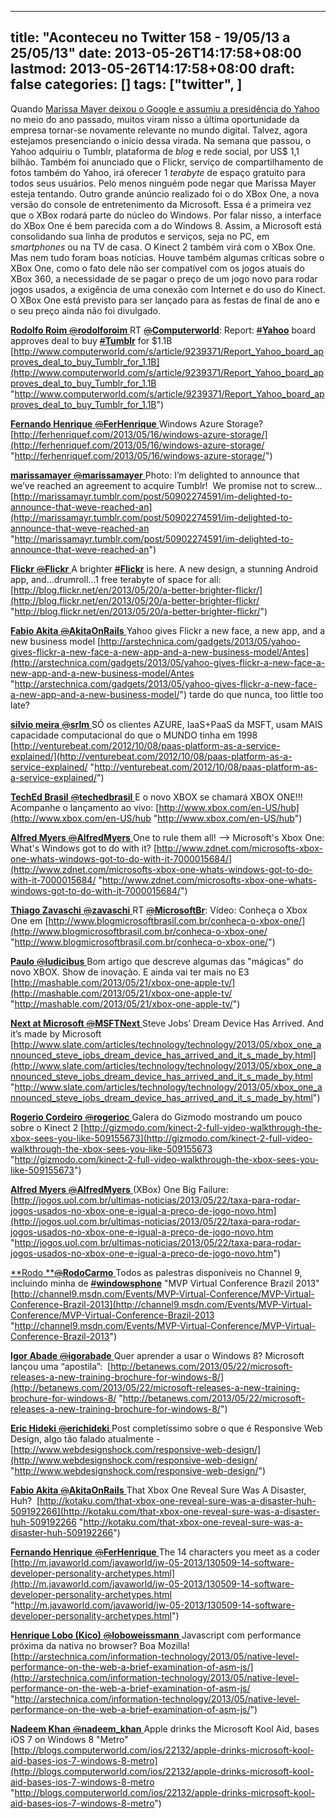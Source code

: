 
---
title: "Aconteceu no Twitter 158 - 19/05/13 a 25/05/13"
date: 2013-05-26T14:17:58+08:00
lastmod: 2013-05-26T14:17:58+08:00
draft: false
categories: []
tags: ["twitter", ]
---


Quando [Marissa Mayer deixou o Google e assumiu a presidência do Yahoo](/blog/post/2012/07/22/Aconteceu-no-Twitter-121-150712-a-210712.aspx) no meio do ano passado, muitos viram nisso a última oportunidade da empresa tornar-se novamente relevante no mundo digital. Talvez, agora estejamos presenciando o início dessa virada. Na semana que passou, o Yahoo adquiriu o Tumblr, plataforma de *blog* e rede social, por US$ 1,1 bilhão. Também foi anunciado que o Flickr, serviço de compartilhamento de fotos também do Yahoo, irá oferecer 1 *terabyte* de espaço gratuito para todos seus usuários. Pelo menos ninguém pode negar que Marissa Mayer esteja tentando. Outro grande anúncio realizado foi o do XBox One, a nova versão do console de entretenimento da Microsoft. Essa é a primeira vez que o XBox rodará parte do núcleo do Windows. Por falar nisso, a interface do XBox One é bem parecida com a do Windows 8. Assim, a Microsoft está consolidando sua linha de produtos e serviços, seja no PC, em *smartphones* ou na TV de casa. O Kinect 2 também virá com o XBox One. Mas nem tudo foram boas notícias. Houve também algumas críticas sobre o XBox One, como o fato dele não ser compatível com os jogos atuais do XBox 360, a necessidade de se pagar o preço de um jogo novo para rodar jogos usados, a exigência de uma conexão com Internet e do uso do Kinect. O XBox One está previsto para ser lançado para as festas de final de ano e o seu preço ainda não foi divulgado.

[**Rodolfo Roim** ‏<s>@</s>**rodolforoim** ](https://twitter.com/rodolforoim) RT [<s>@</s>**Computerworld**](https://twitter.com/Computerworld): Report: [<s>#</s>**Yahoo**](https://twitter.com/search?q=%23Yahoo&src=hash) board approves deal to buy [<s>#</s>**Tumblr**](https://twitter.com/search?q=%23Tumblr&src=hash) for $1.1B [http://www.computerworld.com/s/article/9239371/Report_Yahoo_board_approves_deal_to_buy_Tumblr_for_1.1B](http://www.computerworld.com/s/article/9239371/Report_Yahoo_board_approves_deal_to_buy_Tumblr_for_1.1B "http://www.computerworld.com/s/article/9239371/Report_Yahoo_board_approves_deal_to_buy_Tumblr_for_1.1B")   

[**Fernando Henrique** ‏<s>@</s>**FerHenrique** ](https://twitter.com/FerHenrique) Windows Azure Storage? [http://ferhenriquef.com/2013/05/16/windows-azure-storage/](http://ferhenriquef.com/2013/05/16/windows-azure-storage/ "http://ferhenriquef.com/2013/05/16/windows-azure-storage/")   

[**marissamayer** ‏<s>@</s>**marissamayer** ](https://twitter.com/marissamayer) Photo: I’m delighted to announce that we’ve reached an agreement to acquire Tumblr!  We promise not to screw...  [http://marissamayr.tumblr.com/post/50902274591/im-delighted-to-announce-that-weve-reached-an](http://marissamayr.tumblr.com/post/50902274591/im-delighted-to-announce-that-weve-reached-an "http://marissamayr.tumblr.com/post/50902274591/im-delighted-to-announce-that-weve-reached-an")   

[**Flickr** ‏<s>@</s>**Flickr** ](https://twitter.com/Flickr) A brighter [<s>#</s>**Flickr**](https://twitter.com/search?q=%23Flickr&src=hash) is here. A new design, a stunning Android app, and...drumroll...1 free terabyte of space for all: [http://blog.flickr.net/en/2013/05/20/a-better-brighter-flickr/](http://blog.flickr.net/en/2013/05/20/a-better-brighter-flickr/ "http://blog.flickr.net/en/2013/05/20/a-better-brighter-flickr/")   

[**Fabio Akita** ‏<s>@</s>**AkitaOnRails** ](https://twitter.com/AkitaOnRails) Yahoo gives Flickr a new face, a new app, and a new business model [http://arstechnica.com/gadgets/2013/05/yahoo-gives-flickr-a-new-face-a-new-app-and-a-new-business-model/Antes](http://arstechnica.com/gadgets/2013/05/yahoo-gives-flickr-a-new-face-a-new-app-and-a-new-business-model/Antes "http://arstechnica.com/gadgets/2013/05/yahoo-gives-flickr-a-new-face-a-new-app-and-a-new-business-model/") tarde do que nunca, too little too late?   

[**silvio meira** ‏<s>@</s>**srlm** ](https://twitter.com/srlm) SÓ os clientes AZURE, IaaS+PaaS da MSFT, usam MAIS capacidade computacional do que o MUNDO tinha em 1998 [http://venturebeat.com/2012/10/08/paas-platform-as-a-service-explained/](http://venturebeat.com/2012/10/08/paas-platform-as-a-service-explained/ "http://venturebeat.com/2012/10/08/paas-platform-as-a-service-explained/")   

[**TechEd Brasil** ‏<s>@</s>**techedbrasil** ](https://twitter.com/techedbrasil) E o novo XBOX se chamará XBOX ONE!!! Acompanhe o lançamento ao vivo: [http://www.xbox.com/en-US/hub](http://www.xbox.com/en-US/hub "http://www.xbox.com/en-US/hub")   

[**Alfred Myers** ‏<s>@</s>**AlfredMyers** ](https://twitter.com/AlfredMyers) One to rule them all! --> Microsoft's Xbox One: What's Windows got to do with it? [http://www.zdnet.com/microsofts-xbox-one-whats-windows-got-to-do-with-it-7000015684/](http://www.zdnet.com/microsofts-xbox-one-whats-windows-got-to-do-with-it-7000015684/ "http://www.zdnet.com/microsofts-xbox-one-whats-windows-got-to-do-with-it-7000015684/")   

[**Thiago Zavaschi** ‏<s>@</s>**zavaschi** ](https://twitter.com/zavaschi) RT [<s>@</s>**MicrosoftBr**](https://twitter.com/MicrosoftBr): Vídeo: Conheça o Xbox One em [http://www.blogmicrosoftbrasil.com.br/conheca-o-xbox-one/](http://www.blogmicrosoftbrasil.com.br/conheca-o-xbox-one/ "http://www.blogmicrosoftbrasil.com.br/conheca-o-xbox-one/")   

[**Paulo** ‏<s>@</s>**Iudicibus** ](https://twitter.com/Iudicibus) Bom artigo que descreve algumas das "mágicas" do novo XBOX. Show de inovação. E ainda vai ter mais no E3 [http://mashable.com/2013/05/21/xbox-one-apple-tv/](http://mashable.com/2013/05/21/xbox-one-apple-tv/ "http://mashable.com/2013/05/21/xbox-one-apple-tv/")   

[**Next at Microsoft** ‏<s>@</s>**MSFTNext** ](https://twitter.com/MSFTNext) Steve Jobs’ Dream Device Has Arrived. And it’s made by Microsoft  [http://www.slate.com/articles/technology/technology/2013/05/xbox_one_announced_steve_jobs_dream_device_has_arrived_and_it_s_made_by.html](http://www.slate.com/articles/technology/technology/2013/05/xbox_one_announced_steve_jobs_dream_device_has_arrived_and_it_s_made_by.html "http://www.slate.com/articles/technology/technology/2013/05/xbox_one_announced_steve_jobs_dream_device_has_arrived_and_it_s_made_by.html")   

[**Rogerio Cordeiro** ‏<s>@</s>**rogerioc** ](https://twitter.com/rogerioc) Galera do Gizmodo mostrando um pouco sobre o Kinect 2 [http://gizmodo.com/kinect-2-full-video-walkthrough-the-xbox-sees-you-like-509155673](http://gizmodo.com/kinect-2-full-video-walkthrough-the-xbox-sees-you-like-509155673 "http://gizmodo.com/kinect-2-full-video-walkthrough-the-xbox-sees-you-like-509155673")   

[**Alfred Myers** ‏<s>@</s>**AlfredMyers** ](https://twitter.com/AlfredMyers) (XBox) One Big Failure:  [http://jogos.uol.com.br/ultimas-noticias/2013/05/22/taxa-para-rodar-jogos-usados-no-xbox-one-e-igual-a-preco-de-jogo-novo.htm](http://jogos.uol.com.br/ultimas-noticias/2013/05/22/taxa-para-rodar-jogos-usados-no-xbox-one-e-igual-a-preco-de-jogo-novo.htm "http://jogos.uol.com.br/ultimas-noticias/2013/05/22/taxa-para-rodar-jogos-usados-no-xbox-one-e-igual-a-preco-de-jogo-novo.htm")   

[**Rodo **‏<s>@</s>**RodoCarmo** ](https://twitter.com/RodoCarmo) Todos as palestras disponíveis no Channel 9, incluindo minha de [<s>#</s>**windowsphone**](https://twitter.com/search?q=%23windowsphone&src=hash) "MVP Virtual Conference Brazil 2013"  [http://channel9.msdn.com/Events/MVP-Virtual-Conference/MVP-Virtual-Conference-Brazil-2013](http://channel9.msdn.com/Events/MVP-Virtual-Conference/MVP-Virtual-Conference-Brazil-2013 "http://channel9.msdn.com/Events/MVP-Virtual-Conference/MVP-Virtual-Conference-Brazil-2013")   

[**Igor Abade** ‏<s>@</s>**igorabade** ](https://twitter.com/igorabade) Quer aprender a usar o Windows 8? Microsoft lançou uma “apostila”:  [http://betanews.com/2013/05/22/microsoft-releases-a-new-training-brochure-for-windows-8/](http://betanews.com/2013/05/22/microsoft-releases-a-new-training-brochure-for-windows-8/ "http://betanews.com/2013/05/22/microsoft-releases-a-new-training-brochure-for-windows-8/")   

[**Eric Hideki** ‏<s>@</s>**erichideki** ](https://twitter.com/erichideki) Post completíssimo sobre o que é Responsive Web Design, algo tão falado atualmente -  [http://www.webdesignshock.com/responsive-web-design/](http://www.webdesignshock.com/responsive-web-design/ "http://www.webdesignshock.com/responsive-web-design/")   

[**Fabio Akita** ‏<s>@</s>**AkitaOnRails** ](https://twitter.com/AkitaOnRails) That Xbox One Reveal Sure Was A Disaster, Huh?  [http://kotaku.com/that-xbox-one-reveal-sure-was-a-disaster-huh-509192266](http://kotaku.com/that-xbox-one-reveal-sure-was-a-disaster-huh-509192266 "http://kotaku.com/that-xbox-one-reveal-sure-was-a-disaster-huh-509192266")   

[**Fernando Henrique** ‏<s>@</s>**FerHenrique** ](https://twitter.com/FerHenrique) The 14 characters you meet as a coder [http://m.javaworld.com/javaworld/jw-05-2013/130509-14-software-developer-personality-archetypes.html](http://m.javaworld.com/javaworld/jw-05-2013/130509-14-software-developer-personality-archetypes.html "http://m.javaworld.com/javaworld/jw-05-2013/130509-14-software-developer-personality-archetypes.html")   

[**Henrique Lobo (Kico)** ‏<s>@</s>**loboweissmann** ](https://twitter.com/loboweissmann) Javascript com performance próxima da nativa no browser? Boa Mozilla! [http://arstechnica.com/information-technology/2013/05/native-level-performance-on-the-web-a-brief-examination-of-asm-js/](http://arstechnica.com/information-technology/2013/05/native-level-performance-on-the-web-a-brief-examination-of-asm-js/ "http://arstechnica.com/information-technology/2013/05/native-level-performance-on-the-web-a-brief-examination-of-asm-js/")   

[**Nadeem Khan** ‏<s>@</s>**nadeem_khan** ](https://twitter.com/nadeem_khan) Apple drinks the Microsoft Kool Aid, bases iOS 7 on Windows 8 "Metro" [http://blogs.computerworld.com/ios/22132/apple-drinks-microsoft-kool-aid-bases-ios-7-windows-8-metro](http://blogs.computerworld.com/ios/22132/apple-drinks-microsoft-kool-aid-bases-ios-7-windows-8-metro "http://blogs.computerworld.com/ios/22132/apple-drinks-microsoft-kool-aid-bases-ios-7-windows-8-metro")

